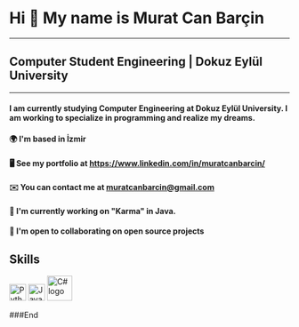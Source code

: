 # Hi 👋 My name is Murat Can Barçin
---------------
## Computer Student Engineering | Dokuz Eylül University
---------------

#### I am currently studying Computer Engineering at Dokuz Eylül University. I am working to specialize in programming and realize my dreams.

#### 🌍  I'm based in İzmir
#### 🖥️  See my portfolio at https://www.linkedin.com/in/muratcanbarcin/
#### ✉️  You can contact me at muratcanbarcin@gmail.com
####  🚀  I'm currently working on "Karma" in Java.
#### 🤝  I'm open to collaborating on open source projects

##  Skills

<img src="https://raw.githubusercontent.com/danielcranney/readme-generator/main/public/icons/skills/python-colored.svg" alt="Python logo" width="30"/> <img src="https://raw.githubusercontent.com/danielcranney/readme-generator/main/public/icons/skills/java-colored.svg" alt="Java logo" width="30"/>   <img src="https://upload.wikimedia.org/wikipedia/commons/4/4f/Csharp_Logo.png?20180210215736" alt="C# logo" width="45"/>

###End
